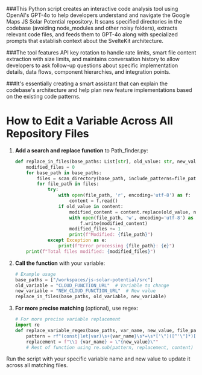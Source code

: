###This Python script creates an interactive code analysis tool using OpenAI's GPT-4o to help developers 
understand and navigate the Google Maps JS Solar Potential repository. 
It scans specified directories in the codebase (avoiding node_modules and other noisy folders), 
extracts relevant code files, and feeds them to GPT-4o along with specialized prompts 
that establish context about the SvelteKit architecture. 

###The tool features API key rotation to handle rate limits, smart file content extraction with size limits, 
and maintains conversation history to allow developers to ask follow-up questions about specific implementation details, 
data flows, component hierarchies, and integration points. 

###It's essentially creating a smart assistant that can explain the codebase's architecture and help plan new feature 
implementations based on the existing code patterns.

# How to Edit a Variable Across All Repository Files

1. **Add a search and replace function** to Path_finder.py:
   ```python
   def replace_in_files(base_paths: List[str], old_value: str, new_value: str, file_patterns: List[str] = ["*.js", "*.ts", "*.svelte"]):
       modified_files = 0
       for base_path in base_paths:
           files = scan_directory(base_path, include_patterns=file_patterns, exclude_patterns=["*node_modules*", "*.git*"])
           for file_path in files:
               try:
                   with open(file_path, 'r', encoding='utf-8') as f:
                       content = f.read()
                   if old_value in content:
                       modified_content = content.replace(old_value, new_value)
                       with open(file_path, 'w', encoding='utf-8') as f:
                           f.write(modified_content)
                       modified_files += 1
                       print(f"Modified: {file_path}")
               except Exception as e:
                   print(f"Error processing {file_path}: {e}")
       print(f"Total files modified: {modified_files}")
   ```

2. **Call the function** with your variable:
   ```python
   # Example usage
   base_paths = ["/workspaces/js-solar-potential/src"]
   old_variable = "CLOUD_FUNCTION_URL"  # Variable to change
   new_variable = "NEW_CLOUD_FUNCTION_URL"  # New value
   replace_in_files(base_paths, old_variable, new_variable)
   ```

3. **For more precise matching** (optional), use regex:
   ```python
   # For more precise variable replacement
   import re
   def replace_variable_regex(base_paths, var_name, new_value, file_patterns=["*.js", "*.ts"]):
       pattern = rf"(const|let|var)\s+{var_name}\s*=\s*['\"]([^'\"]*)['\"]"
       replacement = f"\\1 {var_name} = \"{new_value}\""
       # Rest of function using re.sub(pattern, replacement, content)
   ```

Run the script with your specific variable name and new value to update it across all matching files.

